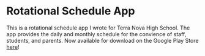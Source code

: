 # Rotational Schedule App

<p>This is a rotational schedule app I wrote for Terra Nova High School.
The app provides the daily and monthly schedule for the convience of
staff, students, and parents. Now available for download on the 
Google Play Store <a href = "https://play.google.com/store/apps/details?id=com.adam.rotationalschedule" target = "blank">here</a>!</p>
